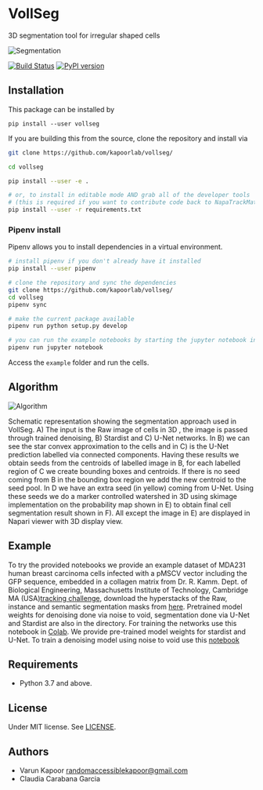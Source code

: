 # VollSeg
3D segmentation tool for irregular shaped cells

![Segmentation](https://github.com/kapoorlab/VollSeg/blob/main/images/Seg_compare-big.png)

[![Build Status](https://travis-ci.com/kapoorlab/vollseg.svg?branch=master)](https://travis-ci.com/github/kapoorlab/vollseg)
[![PyPI version](https://img.shields.io/pypi/v/vollseg.svg?maxAge=2591000)](https://pypi.org/project/vollseg/)
## Installation
This package can be installed by 


`pip install --user vollseg`

If you are building this from the source, clone the repository and install via

```bash
git clone https://github.com/kapoorlab/vollseg/

cd vollseg

pip install --user -e .

# or, to install in editable mode AND grab all of the developer tools
# (this is required if you want to contribute code back to NapaTrackMater)
pip install --user -r requirements.txt
```


### Pipenv install

Pipenv allows you to install dependencies in a virtual environment.

```bash
# install pipenv if you don't already have it installed
pip install --user pipenv

# clone the repository and sync the dependencies
git clone https://github.com/kapoorlab/vollseg/
cd vollseg
pipenv sync

# make the current package available
pipenv run python setup.py develop

# you can run the example notebooks by starting the jupyter notebook inside the virtual env
pipenv run jupyter notebook
```

Access the `example` folder and run the cells.

## Algorithm
![Algorithm](https://github.com/kapoorlab/VollSeg/blob/main/images/Seg_pipe-git.png)

Schematic representation showing the segmentation approach used in VollSeg.  A) The input is the Raw image of cells in 3D , the image is passed through trained denoising, B) Stardist and C) U-Net networks. In B) we can see the star convex approximation to the cells and in C) is the U-Net prediction labelled via connected components. Having these results we obtain seeds from the centroids of labelled image in B, for each labelled region of C we create bounding boxes and centroids. If there is no seed coming from B in the bounding box region we add the new centroid to the seed pool. In D we have an extra seed (in yellow) coming from U-Net. Using these seeds we do a marker controlled watershed in 3D using skimage implementation on the probability map shown in E) to obtain final cell segmentation result shown in F). All except the image in E) are displayed in Napari viewer with 3D display view. 
     
## Example

To try the provided notebooks we provide an example dataset of MDA231 human breast carcinoma cells infected with a pMSCV vector including the GFP sequence, embedded in a collagen matrix from Dr. R. Kamm. Dept. of Biological Engineering, Massachusetts Institute of Technology, Cambridge MA (USA)[tracking challenge](http://celltrackingchallenge.net/3d-datasets/), download the hyperstacks of the Raw, instance and semantic segmentation masks from [here](https://drive.google.com/drive/folders/1ze8KsrFI0-UTrsMnAPomiyf4sN8aCm__?usp=sharing). Pretrained model weights for denoising done via noise to void, segmentation done via U-Net and Stardist are also in the directory. For training the networks use this notebook in [Colab](https://github.com/kapoorlab/VollSeg/blob/main/examples/ColabTrainModel.ipynb). We provide  pre-trained model weights for stardist and U-Net. To train a denoising model using noise to void use this [notebook](https://github.com/kapoorlab/VollSeg/blob/main/examples/ColabN2VTrain.ipynb) 

## Requirements

- Python 3.7 and above.


## License

Under MIT license. See [LICENSE](LICENSE).

## Authors

- Varun Kapoor <randomaccessiblekapoor@gmail.com>
- Claudia Carabana Garcia
